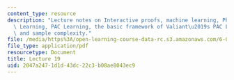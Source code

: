 ```yaml
---
content_type: resource
description: "Lecture notes on Interactive proofs, machine learning, Philosophy Of\
  \ Learning, PAC Learning, the basic framework of Valiant\u2019s PAC Learning theory,\
  \ and sample complexity."
file: /media/https%3A/open-learning-course-data-rc.s3.amazonaws.com/6-080-great-ideas-in-theoretical-computer-science-spring-2008/2047a2471d1d43dc22c3b08ae8043ec9_lec19.pdf
file_type: application/pdf
resourcetype: Document
title: Lecture 19
uid: 2047a247-1d1d-43dc-22c3-b08ae8043ec9
---
```

